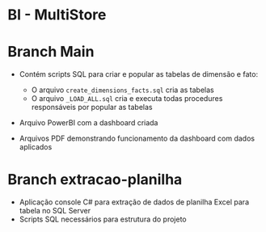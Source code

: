 # BI - MultiStore

#  Branch Main
- Contém scripts SQL para criar e popular as tabelas de dimensão e fato:
  - O arquivo `create_dimensions_facts.sql` cria as tabelas
  - O arquivo `_LOAD_ALL.sql` cria e executa todas procedures responsáveis por popular as tabelas

- Arquivo PowerBI com a dashboard criada
  
- Arquivos PDF demonstrando funcionamento da dashboard com dados aplicados

# Branch extracao-planilha
- Aplicação console C# para extração de dados de planilha Excel para tabela no SQL Server
- Scripts SQL necessários para estrutura do projeto
